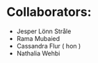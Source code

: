 # Collaborators:

-   Jesper Lönn Stråle
-   Rama Mubaied
-   Cassandra Flur ( hon )
-   Nathalia Wehbi
